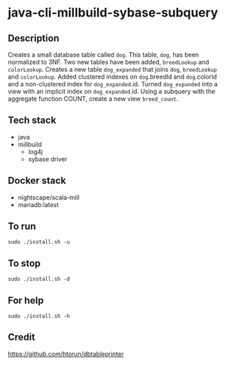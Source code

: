 # java-cli-millbuild-sybase-subquery

## Description
Creates a small database table
called `dog`. This table, `dog`, has been normalized to 3NF.
Two new tables have been added, `breedLookup` and `colorLookup`.
Creates a new table `dog_expanded` that joins
`dog`, `breedLookup` and `colorLookup`. Added clustered indexes on
`dog`.breedId and `dog`.colorId and a non-clustered index for
`dog_expanded`.id. Turned `dog_expanded` into a view with an
implicit index on `dog_expanded`.id. Using a subquery with the aggregate function
COUNT, create a new view `breed_count`. 

## Tech stack
- java
- millbuild
  - log4j
  - sybase driver

## Docker stack
- nightscape/scala-mill
- mariadb:latest

## To run
`sudo ./install.sh -u`

## To stop
`sudo ./install.sh -d`

## For help
`sudo ./install.sh -h`

## Credit
https://github.com/htorun/dbtableprinter